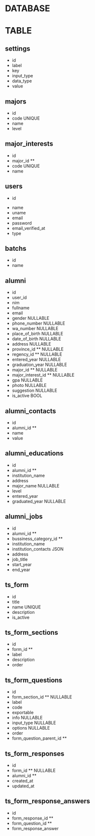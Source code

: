 # DATABASE

# TABLE

## settings
- id
- label
- key
- input_type
- data_type
- value

## majors
- id
- code UNIQUE
- name
- level

## major_interests
- id
- major_id **
- code UNIQUE
- name

## users
- id
<!-- - uid -->
- name
- uname
- email 
- password
- email_verified_at
- type

## batchs
- id
- name

## alumni
- id
- user_id
- nim
- fullname
- email
- gender NULLABLE
- phone_number NULLABLE
- wa_number NULLABLE
- place_of_birth NULLABLE
- date_of_birth NULLABLE
- address NULLABLE
- province_id ** NULLABLE
- regency_id ** NULLABLE
- entered_year NULLABLE
- graduation_year NULLABLE
- major_id ** NULLABLE
- major_interest_id ** NULLABLE
- gpa NULLABLE
- photo NULLABLE
- suggestion NULLABLE
- is_active BOOL
<!-- - contacts JSON -->

## alumni_contacts
- id
- alumni_id **
- name
- value
  
## alumni_educations
- id
- alumni_id **
- institution_name
- address
- major_name NULLABLE
- level
- entered_year
- graduated_year NULLABLE


## alumni_jobs
- id
- alumni_id **
- bussiness_category_id **
- institution_name
- institution_contacts JSON
- address
- job_title
- start_year
- end_year

## ts_form
- id
- title
- name UNIQUE
- description
- is_active
  
## ts_form_sections
- id 
- form_id **
- label
- description
- order

## ts_form_questions
- id 
- form_section_id ** NULLABLE
- label
- code 
- exportable
- info NULLABLE
- input_type NULLABLE
- options NULLABLE
- order
- form_question_parent_id **

<!-- ## ts_form_template
- id
- label
- name
- table_name 
- column_name -->

## ts_form_responses
- id
- form_id ** NULLABLE
- alumni_id **
- created_at
- updated_at

## ts_form_response_answers
- id
- form_response_id **
- form_question_id **
- form_response_answer